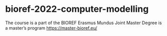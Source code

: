 # bioref-2022-computer-modelling
The course is a part of the BIOREF Erasmus Mundus Joint Master Degree is a master’s program
https://master-bioref.eu/
